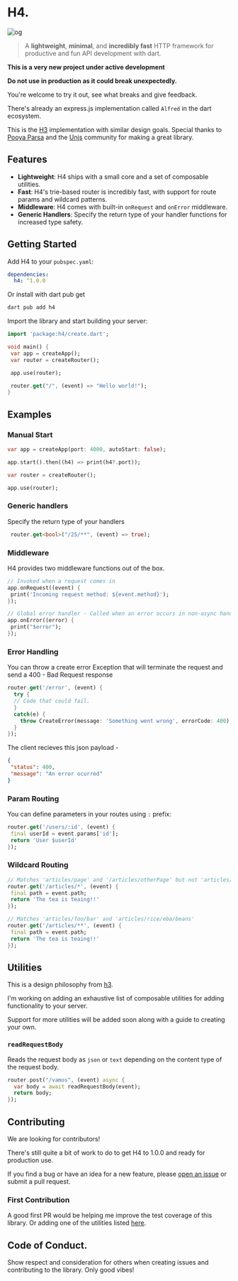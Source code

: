 # H4.

![og](https://assets.uploadfast.dev/h4-dev.png)

> A **lightweight**, **minimal**, and **incredibly fast** HTTP framework for productive and fun API
> development with dart.

**This is a very new project under active development**

**Do not use in production as it could break unexpectedly.**

You're welcome to try it out, see what breaks and give feedback. 

There's already an express.js implementation called `Alfred` in the dart ecosystem. 

This is the [H3](https://h3.unjs.io) implementation with similar design goals. 
Special thanks to [Pooya Parsa](https://github.com/pi0) and the [Unjs](https://github.com/unjs) community for making a great library.

## Features

- **Lightweight**: H4 ships with a small core and a set of composable utilities.
- **Fast**: H4's trie-based router is incredibly fast, with support for route params and wildcard
  patterns.
- **Middleware**: H4 comes with built-in `onRequest` and `onError` middleware.
- **Generic Handlers**: Specify the return type of your handler functions for increased type safety.

## Getting Started

Add H4 to your `pubspec.yaml`:

```yaml
dependencies:
  h4: ^1.0.0
```

Or install with dart pub get

```powershell
dart pub add h4
```

Import the library and start building your server:

```dart
import 'package:h4/create.dart';

void main() {
 var app = createApp();
 var router = createRouter();

 app.use(router);

 router.get("/", (event) => "Hello world!");
}
```

## Examples

### Manual Start

```dart
var app = createApp(port: 4000, autoStart: false);

app.start().then((h4) => print(h4?.port));

var router = createRouter();

app.use(router);
```

### Generic handlers

Specify the return type of your handlers

```dart
 router.get<bool>("/25/**", (event) => true);
```

### Middleware

H4 provides two middleware functions out of the box.

```dart
// Invoked when a request comes in
app.onRequest((event) {
 print('Incoming request method: ${event.method}');
});

// Global error handler - Called when an error occurs in non-async handlers
app.onError((error) {
 print("$error");
});
```

### Error Handling

You can throw a create error Exception that will terminate the request and send a 400 - Bad Request
response

```dart
router.get('/error', (event) {
  try {
  // Code that could fail.
  }
  catch(e) {
    throw CreateError(message: 'Something went wrong', errorCode: 400);
  }
});
```

The client recieves this json payload -

```json
{
 "status": 400,
 "message": "An error ocurred"
}
```

### Param Routing

You can define parameters in your routes using `:` prefix:

```dart
router.get('/users/:id', (event) {
 final userId = event.params['id'];
 return 'User $userId'
});
```

### Wildcard Routing

```dart
// Matches 'articles/page' and '/articles/otherPage' but not 'articles/page/otherPage'
router.get('/articles/*', (event) {
 final path = event.path;
 return 'The tea is teaing!!'
});
```

```dart
// Matches 'articles/foo/bar' and 'articles/rice/eba/beans'
router.get('/articles/**', (event) {
 final path = event.path;
 return 'The tea is teaing!!'
});
```

## Utilities

This is a design philosophy from [h3](https://h3.unjs.io).

I'm working on adding an exhaustive list of composable utilities for adding functionality to your
server.

Support for more utilities will be added soon along with a guide to creating your own.

### `readRequestBody`

Reads the request body as `json` or `text` depending on the content type of the request body.

```dart
router.post("/vamos", (event) async {
  var body = await readRequestBody(event);
  return body;
});
```

## Contributing

We are looking for contributors!

There's still quite a bit of work to do to get H4 to 1.0.0 and ready for production use.

If you find a bug or have an idea for a new feature, please
[open an issue](https://github.com/iyifr/h4/issues/new) or submit a pull request.

### First Contribution

A good first PR would be helping me improve the test coverage of this library. Or adding one of the
utilities listed [here](https://h3.unjs.io/utils).

## Code of Conduct.

Show respect and consideration for others when creating issues and contributing to the library. Only
good vibes!
